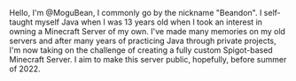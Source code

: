 Hello, I'm @MoguBean, I commonly go by the nickname "Beandon". I self-taught myself Java when I was 13 years old when I took an interest in owning a Minecraft Server of my own.
I've made many memories on my old servers and after many years of practicing Java through private projects, I'm now taking on the challenge of creating a fully custom
Spigot-based Minecraft Server. I aim to make this server public, hopefully, before summer of 2022.
